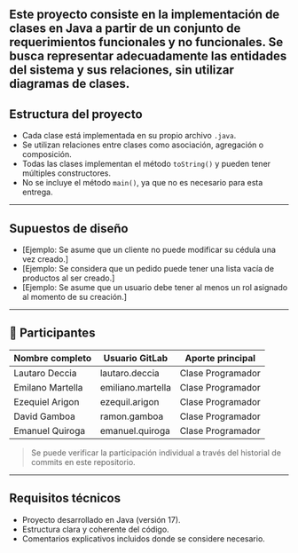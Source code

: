 Este proyecto consiste en la implementación de clases en Java a
partir de un conjunto de requerimientos funcionales y no
funcionales. Se busca representar adecuadamente las entidades del
sistema y sus relaciones, sin utilizar diagramas de clases.
---
## Estructura del proyecto
- Cada clase está implementada en su propio archivo `.java`.
- Se utilizan relaciones entre clases como asociación, agregación o
composición.
- Todas las clases implementan el método `toString()` y pueden tener
múltiples constructores.
- No se incluye el método `main()`, ya que no es necesario para esta
entrega.
---
## Supuestos de diseño
- [Ejemplo: Se asume que un cliente no puede modificar su cédula una
vez creado.]
- [Ejemplo: Se considera que un pedido puede tener una lista vacía
de productos al ser creado.]
- [Ejemplo: Se asume que un usuario debe tener al menos un rol asignado al momento de su creación.]
---
## 󰞵 Participantes
| Nombre completo  | Usuario GitLab    | Aporte principal  |
|----------------- |----------------   |------------------ |
| Lautaro Deccia   | lautaro.deccia    | Clase Programador |
| Emilano Martella | emiliano.martella | Clase Programador |
| Ezequiel Arigon  | ezequil.arigon    | Clase Programador |
| David Gamboa     | ramon.gamboa      | Clase Programador |
| Emanuel Quiroga  | emanuel.quiroga   | Clase Programador |
> Se puede verificar la participación individual a través del
historial de commits en este repositorio.
---
## Requisitos técnicos
- Proyecto desarrollado en Java (versión 17).
- Estructura clara y coherente del código.
- Comentarios explicativos incluidos donde se considere necesario.
